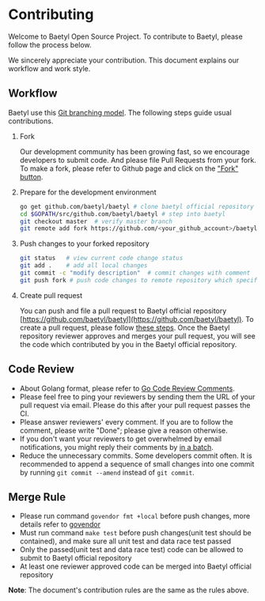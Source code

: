 # Contributing

Welcome to Baetyl Open Source Project. To contribute to Baetyl, please follow the process below.

We sincerely appreciate your contribution. This document explains our workflow and work style.

## Workflow

Baetyl use this [Git branching model](https://nvie.com/posts/a-successful-git-branching-model/). The following steps guide usual contributions.

1. Fork

   Our development community has been growing fast, so we encourage developers to submit code. And please file Pull Requests from your fork. To make a fork, please refer to Github page and click on the ["Fork" button](https://help.github.com/articles/fork-a-repo/).

2. Prepare for the development environment

   ```bash
   go get github.com/baetyl/baetyl # clone baetyl official repository
   cd $GOPATH/src/github.com/baetyl/baetyl # step into baetyl
   git checkout master  # verify master branch
   git remote add fork https://github.com/<your_github_account>/baetyl  # specify remote repository
   ```

3. Push changes to your forked repository

   ```bash
   git status   # view current code change status
   git add .    # add all local changes
   git commit -c "modify description"  # commit changes with comment
   git push fork # push code changes to remote repository which specifies your forked repository
   ```

4. Create pull request

   You can push and file a pull request to Baetyl official repository [https://github.com/baetyl/baetyl](https://github.com/baetyl/baetyl). To create a pull request, please follow [these steps](https://help.github.com/articles/creating-a-pull-request/). Once the Baetyl repository reviewer approves and merges your pull request, you will see the code which contributed by you in the Baetyl official repository.

## Code Review

- About Golang format, please refer to [Go Code Review Comments](https://github.com/golang/go/wiki/CodeReviewComments).
- Please feel free to ping your reviewers by sending them the URL of your pull request via email. Please do this after your pull request passes the CI.
- Please answer reviewers' every comment. If you are to follow the comment, please write "Done"; please give a reason otherwise.
- If you don't want your reviewers to get overwhelmed by email notifications, you might reply their comments by [in a batch](https://help.github.com/articles/reviewing-proposed-changes-in-a-pull-request/).
- Reduce the unnecessary commits. Some developers commit often. It is recommended to append a sequence of small changes into one commit by running `git commit --amend` instead of `git commit`.

## Merge Rule

- Please run command `govendor fmt +local` before push changes, more details refer to [govendor](https://github.com/kardianos/govendor)
- Must run command `make test` before push changes(unit test should be contained), and make sure all unit test and data race test passed
- Only the passed(unit test and data race test) code can be allowed to submit to Baetyl official repository
- At least one reviewer approved code can be merged into Baetyl official repository

**Note**: The document's contribution rules are the same as the rules above.
